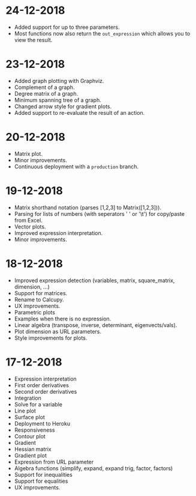 # 24-12-2018

 - Added support for up to three parameters.
 - Most functions now also return the `out_expression` which allows you to view the result.

# 23-12-2018

 - Added graph plotting with Graphviz.
 - Complement of a graph.
 - Degree matrix of a graph.
 - Minimum spanning tree of a graph.
 - Changed arrow style for gradient plots.
 - Added support to re-evaluate the result of an action.

# 20-12-2018

 - Matrix plot.
 - Minor improvements.
 - Continuous deployment with a `production` branch.

# 19-12-2018

 - Matrix shorthand notation (parses [1,2,3] to Matrix([1,2,3])).
 - Parsing for lists of numbers (with seperators ' ' or '\t') for copy/paste from Excel.
 - Vector plots.
 - Improved expression interpretation.
 - Minor improvements.

# 18-12-2018

 - Improved expression detection (variables, matrix, square_matrix, dimension, ...)
 - Support for matrices.
 - Rename to Calcupy.
 - UX improvements.
 - Parametric plots
 - Examples when there is no expression.
 - Linear algebra (transpose, inverse, determinant, eigenvects/vals).
 - Plot dimension as URL parameters.
 - Style improvements for plots.

# 17-12-2018

 - Expression interpretation
 - First order derivatives
 - Second order derivatives
 - Integration
 - Solve for a variable
 - Line plot
 - Surface plot
 - Deployment to Heroku
 - Responsiveness
 - Contour plot
 - Gradient
 - Hessian matrix
 - Gradient plot
 - Expression from URL parameter
 - Algebra functions (simplify, expand, expand trig, factor, factors)
 - Support for inequalities
 - Support for equalities
 - UX improvements.
